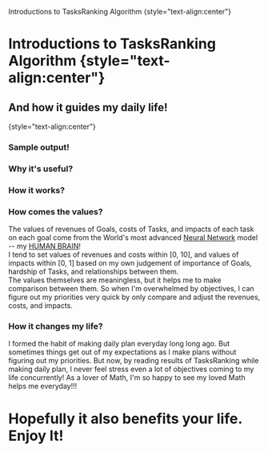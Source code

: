 Introductions to TasksRanking Algorithm {style="text-align:center"}
<h1>Introductions to TasksRanking Algorithm {style="text-align:center"}</h1>
<h2>And how it guides my daily life!</h2> {style="text-align:center"}
<h3>Sample output!</h3>
<p>
<!-- Paste the output from sample fake data. Don't leak your privacy! -->
</p>
<h3>Why it's useful?</h3>
<!-- Explain why as a young man figuring priority is important. -->
<h3>How it works?</h3>
<p>
<!-- Explain the algorithm and include the Math formula. -->
</p>
<h3>How comes the values?</h3>
<p>
The values of revenues of Goals, costs of Tasks, and impacts of each task on each goal come from the World's most advanced 
<a href="https://en.wikipedia.org/wiki/Artificial_neural_network" target="_blank">Neural Network</a> model -- 
my <a href="https://en.wikipedia.org/wiki/Human_brain" target="_blank">HUMAN BRAIN</a>!
<br>
I tend to set values of revenues and costs within [0, 10], and values of impacts within [0, 1] based on my own judgement of
importance of Goals, hardship of Tasks, and relationships between them.
<br>
The values themselves are meaningless, but it helps me to make comparison between them. So when I'm overwhelmed by objectives, 
I can figure out my priorities very quick by only compare and adjust the revenues, costs, and impacts.
</p>
<h3>How it changes my life?</h3>
<p>
I formed the habit of making daily plan everyday long long ago. But sometimes things get out of my expectations as I make plans 
without figuring out my priorities. But now, by reading results of TasksRanking while making daily plan, I never feel stress even
a lot of objectives coming to my life concurrently! As a lover of Math, I'm so happy to see my loved Math helps me everyday!!!
</p>

<h1>Hopefully it also benefits your life. Enjoy It!</h1>

